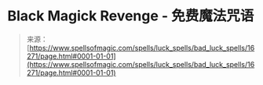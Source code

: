 <!--yml

category: 未分类

date: 2024-06-12 18:56:19

-->

# Black Magick Revenge - 免费魔法咒语

> 来源：[https://www.spellsofmagic.com/spells/luck_spells/bad_luck_spells/16271/page.html#0001-01-01](https://www.spellsofmagic.com/spells/luck_spells/bad_luck_spells/16271/page.html#0001-01-01)
